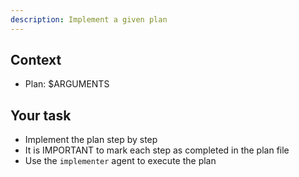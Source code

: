 ```yaml
---
description: Implement a given plan
---
```


## Context

- Plan: $ARGUMENTS

## Your task

- Implement the plan step by step
- It is IMPORTANT to mark each step as completed in the plan file
- Use the `implementer` agent to execute the plan
